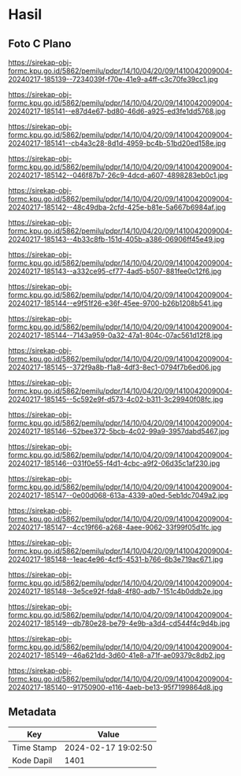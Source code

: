 # Hasil

## Foto C Plano

https://sirekap-obj-formc.kpu.go.id/5862/pemilu/pdpr/14/10/04/20/09/1410042009004-20240217-185139--7234039f-f70e-41e9-a4ff-c3c70fe39cc1.jpg

https://sirekap-obj-formc.kpu.go.id/5862/pemilu/pdpr/14/10/04/20/09/1410042009004-20240217-185141--e87d4e67-bd80-46d6-a925-ed3fe1dd5768.jpg

https://sirekap-obj-formc.kpu.go.id/5862/pemilu/pdpr/14/10/04/20/09/1410042009004-20240217-185141--cb4a3c28-8d1d-4959-bc4b-51bd20ed158e.jpg

https://sirekap-obj-formc.kpu.go.id/5862/pemilu/pdpr/14/10/04/20/09/1410042009004-20240217-185142--046f87b7-26c9-4dcd-a607-4898283eb0c1.jpg

https://sirekap-obj-formc.kpu.go.id/5862/pemilu/pdpr/14/10/04/20/09/1410042009004-20240217-185142--48c49dba-2cfd-425e-b81e-5a667b6984af.jpg

https://sirekap-obj-formc.kpu.go.id/5862/pemilu/pdpr/14/10/04/20/09/1410042009004-20240217-185143--4b33c8fb-151d-405b-a386-06906ff45e49.jpg

https://sirekap-obj-formc.kpu.go.id/5862/pemilu/pdpr/14/10/04/20/09/1410042009004-20240217-185143--a332ce95-cf77-4ad5-b507-881fee0c12f6.jpg

https://sirekap-obj-formc.kpu.go.id/5862/pemilu/pdpr/14/10/04/20/09/1410042009004-20240217-185144--e9f51f26-e36f-45ee-9700-b26b1208b541.jpg

https://sirekap-obj-formc.kpu.go.id/5862/pemilu/pdpr/14/10/04/20/09/1410042009004-20240217-185144--7143a959-0a32-47a1-804c-07ac561d12f8.jpg

https://sirekap-obj-formc.kpu.go.id/5862/pemilu/pdpr/14/10/04/20/09/1410042009004-20240217-185145--372f9a8b-f1a8-4df3-8ec1-0794f7b6ed06.jpg

https://sirekap-obj-formc.kpu.go.id/5862/pemilu/pdpr/14/10/04/20/09/1410042009004-20240217-185145--5c592e9f-d573-4c02-b311-3c29940f08fc.jpg

https://sirekap-obj-formc.kpu.go.id/5862/pemilu/pdpr/14/10/04/20/09/1410042009004-20240217-185146--52bee372-5bcb-4c02-99a9-3957dabd5467.jpg

https://sirekap-obj-formc.kpu.go.id/5862/pemilu/pdpr/14/10/04/20/09/1410042009004-20240217-185146--031f0e55-f4d1-4cbc-a9f2-06d35c1af230.jpg

https://sirekap-obj-formc.kpu.go.id/5862/pemilu/pdpr/14/10/04/20/09/1410042009004-20240217-185147--0e00d068-613a-4339-a0ed-5eb1dc7049a2.jpg

https://sirekap-obj-formc.kpu.go.id/5862/pemilu/pdpr/14/10/04/20/09/1410042009004-20240217-185147--4cc19f66-a268-4aee-9062-33f99f05d1fc.jpg

https://sirekap-obj-formc.kpu.go.id/5862/pemilu/pdpr/14/10/04/20/09/1410042009004-20240217-185148--1eac4e96-4cf5-4531-b766-6b3e719ac671.jpg

https://sirekap-obj-formc.kpu.go.id/5862/pemilu/pdpr/14/10/04/20/09/1410042009004-20240217-185148--3e5ce92f-fda8-4f80-adb7-151c4b0ddb2e.jpg

https://sirekap-obj-formc.kpu.go.id/5862/pemilu/pdpr/14/10/04/20/09/1410042009004-20240217-185149--db780e28-be79-4e9b-a3d4-cd544f4c9d4b.jpg

https://sirekap-obj-formc.kpu.go.id/5862/pemilu/pdpr/14/10/04/20/09/1410042009004-20240217-185149--46a621dd-3d60-41e8-a71f-ae09379c8db2.jpg

https://sirekap-obj-formc.kpu.go.id/5862/pemilu/pdpr/14/10/04/20/09/1410042009004-20240217-185140--91750900-e116-4aeb-be13-95f7199864d8.jpg


## Metadata

| Key        | Value               |
| ---------- | ------------------- |
| Time Stamp | 2024-02-17 19:02:50 |
| Kode Dapil | 1401                |



